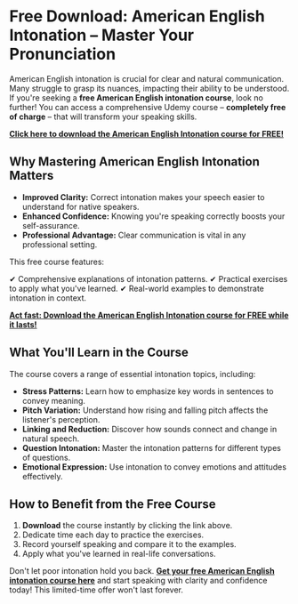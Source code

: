 # Free Download: American English Intonation – Master Your Pronunciation

American English intonation is crucial for clear and natural communication. Many struggle to grasp its nuances, impacting their ability to be understood. If you're seeking a **free American English intonation course**, look no further! You can access a comprehensive Udemy course – **completely free of charge** – that will transform your speaking skills.

[**Click here to download the American English Intonation course for FREE!**](https://udemywork.com/american-english-intonation)

## Why Mastering American English Intonation Matters

*   **Improved Clarity:** Correct intonation makes your speech easier to understand for native speakers.
*   **Enhanced Confidence:** Knowing you're speaking correctly boosts your self-assurance.
*   **Professional Advantage:** Clear communication is vital in any professional setting.

This free course features:

✔ Comprehensive explanations of intonation patterns.
✔ Practical exercises to apply what you've learned.
✔ Real-world examples to demonstrate intonation in context.

[**Act fast: Download the American English Intonation course for FREE while it lasts!**](https://udemywork.com/american-english-intonation)

## What You'll Learn in the Course

The course covers a range of essential intonation topics, including:

*   **Stress Patterns:** Learn how to emphasize key words in sentences to convey meaning.
*   **Pitch Variation:** Understand how rising and falling pitch affects the listener's perception.
*   **Linking and Reduction:** Discover how sounds connect and change in natural speech.
*   **Question Intonation:** Master the intonation patterns for different types of questions.
*   **Emotional Expression:** Use intonation to convey emotions and attitudes effectively.

## How to Benefit from the Free Course

1.  **Download** the course instantly by clicking the link above.
2.  Dedicate time each day to practice the exercises.
3.  Record yourself speaking and compare it to the examples.
4.  Apply what you've learned in real-life conversations.

Don't let poor intonation hold you back. **[Get your free American English intonation course here](https://udemywork.com/american-english-intonation)** and start speaking with clarity and confidence today! This limited-time offer won't last forever.
